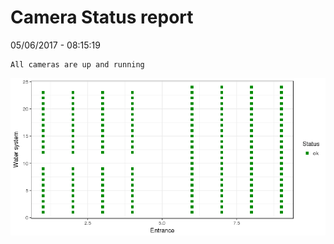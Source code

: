 Camera Status report
================
05/06/2017 - 08:15:19

    All cameras are up and running

![](camreport_files/figure-markdown_github/unnamed-chunk-2-1.png)
